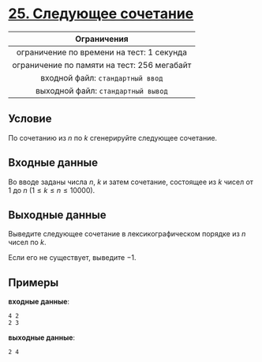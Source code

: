 # [25. Следующее сочетание](Task25.java)

| Ограничения                                 |
|:-------------------------------------------:|
| ограничение по времени на тест: 1 секунда   |
| ограничение по памяти на тест: 256 мегабайт |
| входной файл: `стандартный ввод`            |
| выходной файл: `стандартный вывод`          |

## Условие

По сочетанию из $n$ по $k$ сгенерируйте следующее сочетание.

## Входные данные

Во вводе заданы числа $n$, $k$ и затем сочетание, состоящее из $k$ чисел от $1$ до $n$ $(1 \leqslant k \leqslant n \leqslant 10000)$.

## Выходные данные

Выведите следующее сочетание в лексикографическом порядке из $n$ чисел по $k$.

Если его не существует, выведите $-1$.

## Примеры

**входные данные**:

```text
4 2
2 3
```

**выходные данные**:

```text
2 4
```
